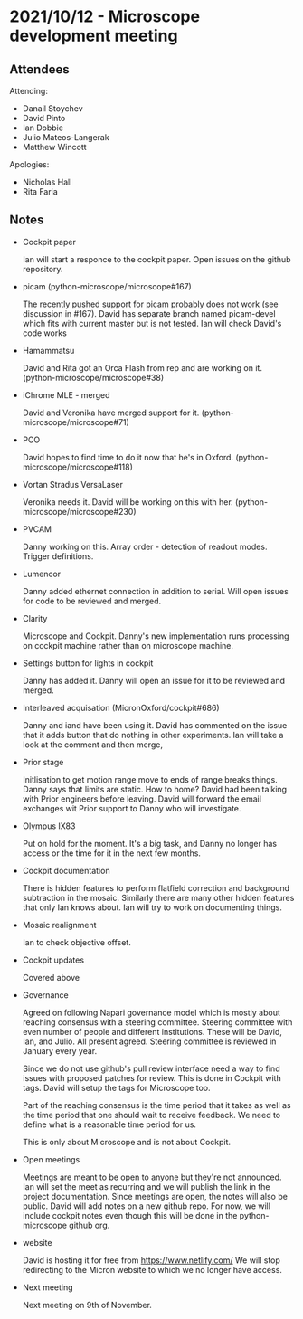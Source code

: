 # 2021/10/12 - Microscope development meeting

## Attendees

Attending:

- Danail Stoychev
- David Pinto
- Ian Dobbie
- Julio Mateos-Langerak
- Matthew Wincott

Apologies:

- Nicholas Hall
- Rita Faria

## Notes

* Cockpit paper

  Ian will start a responce to the cockpit paper.  Open issues on the
  github repository.

* picam (python-microscope/microscope#167)

  The recently pushed support for picam probably does not work (see
  discussion in #167).  David has separate branch named picam-devel
  which fits with current master but is not tested.  Ian will check
  David's code works


* Hamammatsu

  David and Rita got an Orca Flash from rep and are working on it.
  (python-microscope/microscope#38)

* iChrome MLE - merged

  David and Veronika have merged support for it.
  (python-microscope/microscope#71)

* PCO

  David hopes to find time to do it now that he's in Oxford.
  (python-microscope/microscope#118)

* Vortan Stradus VersaLaser

  Veronika needs it.  David will be working on this with her.
  (python-microscope/microscope#230)

* PVCAM

  Danny working on this. Array order - detection of readout modes.
  Trigger definitions.

* Lumencor

  Danny added ethernet connection in addition to serial.  Will open
  issues for code to be reviewed and merged.

* Clarity

  Microscope and Cockpit.  Danny's new implementation runs processing
  on cockpit machine rather than on microscope machine.

* Settings button for lights in cockpit

  Danny has added it.  Danny will open an issue for it to be reviewed
  and merged.

* Interleaved acquisation (MicronOxford/cockpit#686)

  Danny and iand have been using it.  David has commented on the issue
  that it adds button that do nothing in other experiments.  Ian will
  take a look at the comment and then merge,

* Prior stage

  Initlisation to get motion range move to ends of range breaks
  things.  Danny says that limits are static.  How to home?  David had
  been talking with Prior engineers before leaving.  David will
  forward the email exchanges wit Prior support to Danny who will
  investigate.

* Olympus IX83

  Put on hold for the moment.  It's a big task, and Danny no longer
  has access or the time for it in the next few months.

* Cockpit documentation

  There is hidden features to perform flatfield correction and
  background subtraction in the mosaic.  Similarly there are many
  other hidden features that only Ian knows about.  Ian will try to
  work on documenting things.

* Mosaic realignment

  Ian to check objective offset.

* Cockpit updates

  Covered above

* Governance

  Agreed on following Napari governance model which is mostly about
  reaching consensus with a steering committee.  Steering committee
  with even number of people and different institutions.  These will
  be David, Ian, and Julio.  All present agreed.  Steering committee
  is reviewed in January every year.

  Since we do not use github's pull review interface need a way to
  find issues with proposed patches for review.  This is done in
  Cockpit with tags.  David will setup the tags for Microscope too.

  Part of the reaching consensus is the time period that it takes as
  well as the time period that one should wait to receive feedback.
  We need to define what is a reasonable time period for us.

  This is only about Microscope and is not about Cockpit.

* Open meetings

  Meetings are meant to be open to anyone but they're not announced.
  Ian will set the meet as recurring and we will publish the link in
  the project documentation.  Since meetings are open, the notes will
  also be public.  David will add notes on a new github repo.  For
  now, we will include cockpit notes even though this will be done in
  the python-microscope github org.

* website

  David is hosting it for free from https://www.netlify.com/ We will
  stop redirecting to the Micron website to which we no longer have
  access.

* Next meeting

  Next meeting on 9th of November.

